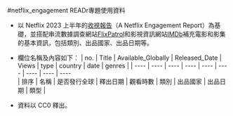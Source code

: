 #netflix_engagement
READr專題使用資料

* 以 Netflix 2023 上半年的[收視報告](https://about.netflix.com/en/news/what-we-watched-a-netflix-engagement-report)（A Netflix Engagement Report）為基礎，並搭配串流數據調查網站[FlixPatrol](https://flixpatrol.com/)和影視資訊網站[IMDb](https://www.imdb.com/)補充電影和影集的基本資訊，包括類別、出品國家、出品日期等。
* 欄位名稱及內容如下：
|  no.   |  Title   |  Available_Globally   |  Released_Date   |  Views   |  type   |  country   | date  |  genres   |
|  ----  |  ----  |  ----  |  ----  |  ----  |  ----  |  ----  | ----  | ----  
| 排序  | 名稱  | 是否發行全球  | 釋出日期  | 觀看時數  | 類別  | 出品國家  | 出品日期 |  類型   |

* 資料以 CC0 釋出。
